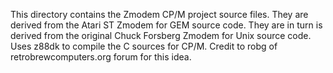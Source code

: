 This directory contains the Zmodem CP/M project source files.  They are derived from the Atari ST Zmodem for GEM source code.
They are in turn is derived from the original Chuck Forsberg Zmodem for Unix source code.  Uses z88dk to compile the C sources
for CP/M.  Credit to robg of retrobrewcomputers.org forum for this idea.
